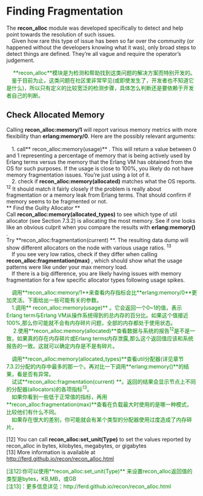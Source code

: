 # Finding Fragmentation
The **recon_alloc** module was developed specifically to detect and help point towards the
resolution of such issues.<br>
&emsp;Given how rare this type of issue has been so far over the community (or happened
without the developers knowing what it was), only broad steps to detect things are defined.
They’re all vague and require the operator’s judgement.
<p></p> <font color="green">
&emsp; **recon_alloc**模块是为检测和帮助找到这类问题的解决方案而特别开发的。<br>
&emsp;鉴于目前为止，这类问题在社区里非常罕见(或即使发生了，开发者也不知道它是什么)，所以只有定义的比较宽泛的检测步骤，具体怎么判断还是要依赖于开发者自己的判断。
</font> <p></p>

## Check Allocated Memory
Calling **recon_alloc:memory/1** will report various memory metrics with more flexibility
than **erlang:memory/0**. Here are the possibly relevant arguments:<br>
<br>&emsp;1. call** recon_alloc:memory(usage)** . This will return a value between 0 and 1 representing a percentage of memory that is being actively used by Erlang terms versus
the memory that the Erlang VM has obtained from the OS for such purposes. If the
usage is close to 100%, you likely do not have memory fragmentation issues. You’re
just using a lot of it.
<br>&emsp;2. check if **recon_alloc:memory(allocated)** matches what the OS reports. <sup>12</sup> It should
match it fairly closely if the problem is really about fragmentation or a memory leak
from Erlang terms.
That should confirm if memory seems to be fragmented or not.<br>
** Find the Guilty Allocator **<br>
Call **recon_alloc:memory(allocated_types)** to see which type of util allocator (see Section 7.3.2) is allocating the most memory. See if one looks like an obvious culprit when you
compare the results with **erlang:memory()** .<br>
Try **recon_alloc:fragmentation(current) **. The resulting data dump will show different allocators on the node with various usage ratios. <sup>13</sup>
<br>&emsp;If you see very low ratios, check if they differ when calling **recon_alloc:fragmentation(max)** ,
which should show what the usage patterns were like under your max memory load.
<br>&emsp;If there is a big difference, you are likely having issues with memory fragmentation for a few specific allocator types following usage spikes.
<p></p> <font color="green">
&emsp;调用**recon_alloc:memory/1**来查看内存指标会比**erlang:memory/0**更加灵活。下面给出一些可能有关的参数。<br>
&emsp;1.调用** recon_alloc:memory(usage)** 。它会返回一个0~1的值，表示Erlang term与Erlang VM从操作系统得到的总内存的百分比。如果这个值接近100%,那么你可能就不会有内存碎片问题，全部的内存都处于使用状态。<br>
&emsp; 2.使用**recon_alloc:memory(allocated)**查看数据与系统的报告<sup>12</sup>是不是一致，如果真的存在内存碎片或Erlang terms内存泄露,那么这个返回值应该和系统报告的一致。这就可以确定内存是不是有碎片。<br>
</font> <p></p>

<p></p> <font color="green">
&emsp;调用**recon_alloc:memory(allocated_types)**查看util分配器(详见章节7.3.2)分配的内存中最多的那一个。再对比一下调用**erlang:memory()**的结果，看是否有异常。<br>
&emsp;试试**recon_alloc:fragmentation(current) **。返回的结果会显示节点上不同的分配器(allocators)的各项指标<sup>13</sup>。<br>
&emsp;如果你看到一些低于正常值的指标，再用**recon_alloc:fragmentation(max)**查看在负载最大时使用的是哪一种模式，比较他们有什么不同。<br>
&emsp;如果存在很大的差别，你可能就会有某个类型的分配器使用过度造成了内存碎片。
</font> <p></p>

[12] You can call **recon_alloc:set_unit(Type)** to set the values reported by recon_alloc in bytes,
kilobytes, megabytes, or gigabytes<br>
[13] More information is available at http://ferd.github.io/recon/recon_alloc.html
<p></p> <font color="green">
[注12]:你可以使用**recon_alloc:set_unit(Type)** 来设置recon_alloc返回值的类型是bytes，KB,MB，或GB<br>
[注13]：更多信息详见：http://ferd.github.io/recon/recon_alloc.html
</font> <p></p>
